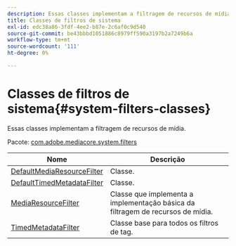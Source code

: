 ```yaml
---
description: Essas classes implementam a filtragem de recursos de mídia.
title: Classes de filtros de sistema
exl-id: edc38a86-3fdf-4ee2-b87e-2c6af0c9d540
source-git-commit: be43bbbd1051886c8979ff590a3197b2a7249b6a
workflow-type: tm+mt
source-wordcount: '111'
ht-degree: 0%

---
```


# Classes de filtros de sistema{#system-filters-classes}

Essas classes implementam a filtragem de recursos de mídia.

Pacote: [com.adobe.mediacore.system.filters](https://help.adobe.com/en_US/primetime/api/psdk/asdoc-dhls_1.4/com/adobe/mediacore/system/filters/package-detail.html)

| Nome | Descrição |
|---|---|
| [DefaultMediaResourceFilter](https://help.adobe.com/en_US/primetime/api/psdk/asdoc-dhls_1.4/com/adobe/mediacore/system/filters/DefaultMediaResourceFilter.html) | Classe. |
| [DefaultTimedMetadataFilter](https://help.adobe.com/en_US/primetime/api/psdk/asdoc-dhls_1.4/com/adobe/mediacore/system/filters/DefaultTimedMetadataFilter.html) | Classe. |
| [MediaResourceFilter](https://help.adobe.com/en_US/primetime/api/psdk/asdoc-dhls_1.4/com/adobe/mediacore/system/filters/MediaResourceFilter.html) | Classe que implementa a implementação básica da filtragem de recursos de mídia. |
| [TimedMetadataFilter](https://help.adobe.com/en_US/primetime/api/psdk/asdoc-dhls_1.4/com/adobe/mediacore/system/filters/TimedMetadataFilter.html) | Classe base para todos os filtros de tag. |
